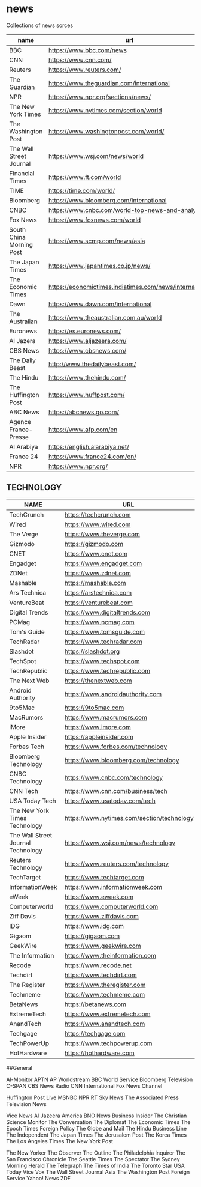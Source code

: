 # news
Collections of news sorces

 **name**                 | **url**                                                 | **country** 
--------------------------|---------------------------------------------------------|-------------
 BBC                      | https://www.bbc.com/news                                | UK          
 CNN                      | https://www.cnn.com/                                    | USA         
 Reuters                  | https://www.reuters.com/                                | UK          
 The Guardian             | https://www.theguardian.com/international               | UK          
 NPR                      | https://www.npr.org/sections/news/                      | USA         
 The New York Times       | https://www.nytimes.com/section/world                   | USA         
 The Washington Post      | https://www.washingtonpost.com/world/                   | USA         
 The Wall Street Journal  | https://www.wsj.com/news/world                          | USA         
 Financial Times          | https://www.ft.com/world                                | UK          
 TIME                     | https://time.com/world/                                 | USA         
 Bloomberg                | https://www.bloomberg.com/international                 | USA         
 CNBC                     | https://www.cnbc.com/world-top-news-and-analysis/       | USA         
 Fox News                 | https://www.foxnews.com/world                           | USA         
 South China Morning Post | https://www.scmp.com/news/asia                          | Hong Kong   
 The Japan Times          | https://www.japantimes.co.jp/news/                      | Japan       
 The Economic Times       | https://economictimes.indiatimes.com/news/international | India       
 Dawn                     | https://www.dawn.com/international                      | Pakistan    
 The Australian           | https://www.theaustralian.com.au/world                  | Australia   
 Euronews                 | https://es.euronews.com/                                | Francia     
 Al Jazera                | https://www.aljazeera.com/                              | Qatar       
 CBS News                 | https://www.cbsnews.com/                                | USA         
 The Daily Beast          | http://www.thedailybeast.com/                           | USA         
 The Hindu                | https://www.thehindu.com/                               | India       
 The Huffington Post      | https://www.huffpost.com/                               | USA         
 ABC News                 | https://abcnews.go.com/                                 | USA         
 Agence France-Presse     | https://www.afp.com/en                                  | France      
 Al Arabiya               | https://english.alarabiya.net/                          | Dubai       
 France 24                | https://www.france24.com/en/                            | France      
 NPR                      | https://www.npr.org/                                    | USA         

###

## TECHNOLOGY

 **NAME**                               | **URL**                                    | **COUNTRY** 
-----------------------------------------|----------------------------------------------|--------------
TechCrunch                           |  https://techcrunch.com                   |  USA         
Wired                                |  https://www.wired.com                      |  USA         
The Verge                            |  https://www.theverge.com                   |  USA         
Gizmodo                              |  https://gizmodo.com                        |  USA         
CNET                                 |  https://www.cnet.com                       |  USA         
Engadget                             |  https://www.engadget.com                   |  USA         
ZDNet                                |  https://www.zdnet.com                      |  USA         
Mashable                             |  https://mashable.com                       |  USA         
Ars Technica                         |  https://arstechnica.com                    |  USA         
VentureBeat                         |  https://venturebeat.com                    |  USA         
Digital Trends                      |  https://www.digitaltrends.com              |  USA         
PCMag                               |  https://www.pcmag.com                      |  USA         
Tom's Guide                         |  https://www.tomsguide.com                  |  USA         
TechRadar                           |  https://www.techradar.com                  |  USA         
Slashdot                            |  https://slashdot.org                       |  USA         
TechSpot                            |  https://www.techspot.com                   |  USA         
TechRepublic                        |  https://www.techrepublic.com               |  USA         
The Next Web                        |  https://thenextweb.com                     |  USA         
Android Authority                   |  https://www.androidauthority.com           |  USA         
9to5Mac                             |  https://9to5mac.com                        |  USA         
MacRumors                           |  https://www.macrumors.com                  |  USA         
iMore                               |  https://www.imore.com                      |  USA         
Apple Insider                       |  https://appleinsider.com                   |  USA         
Forbes Tech                         |  https://www.forbes.com/technology          |  USA         
Bloomberg Technology                |  https://www.bloomberg.com/technology       |  USA         
CNBC Technology                     |  https://www.cnbc.com/technology            |  USA         
CNN Tech                            |  https://www.cnn.com/business/tech          |  USA         
USA Today Tech                      |  https://www.usatoday.com/tech              |  USA         
The New York Times Technology       |  https://www.nytimes.com/section/technology |  USA         
The Wall Street Journal Technology  |  https://www.wsj.com/news/technology        |  USA         
Reuters Technology                  |  https://www.reuters.com/technology         |  USA         
TechTarget                          |  https://www.techtarget.com                 |  USA         
InformationWeek                     |  https://www.informationweek.com            |  USA         
eWeek                               |  https://www.eweek.com                      |  USA         
Computerworld                       |  https://www.computerworld.com              |  USA         
Ziff Davis                          |  https://www.ziffdavis.com                  |  USA         
IDG                                 |  https://www.idg.com                        |  USA         
Gigaom                              |  https://gigaom.com                         |  USA         
GeekWire                            |  https://www.geekwire.com                   |  USA         
The Information                     |  https://www.theinformation.com             |  USA         
Recode                              |  https://www.recode.net                     |  USA         
Techdirt                            |  https://www.techdirt.com                   |  USA         
The Register                        |  https://www.theregister.com                |  USA         
Techmeme                            |  https://www.techmeme.com                   |  USA         
BetaNews                            |  https://betanews.com                       |  USA         
ExtremeTech                         |  https://www.extremetech.com                |  USA         
AnandTech                           |  https://www.anandtech.com                  |  USA         
Techgage                            |  https://techgage.com                       |  USA         
TechPowerUp                         |  https://www.techpowerup.com                |  USA         
HotHardware                         |  https://hothardware.com                    |  USA         
 




##General

Al-Monitor
APTN
AP Worldstream
BBC World Service
Bloomberg Television
C-SPAN
CBS News Radio
CNN International
Fox News Channel

Huffington Post Live
MSNBC
NPR
RT
Sky News
The Associated Press Television News

Vice News
Al Jazeera America
BNO News
Business Insider
The Christian Science Monitor
The Conversation
The Diplomat
The Economic Times
The Epoch Times
Foreign Policy
The Globe and Mail
The Hindu Business Line
The Independent
The Japan Times
The Jerusalem Post
The Korea Times
The Los Angeles Times
The New York Post

The New Yorker
The Observer
The Outline
The Philadelphia Inquirer
The San Francisco Chronicle
The Seattle Times
The Spectator
The Sydney Morning Herald
The Telegraph
The Times of India
The Toronto Star
USA Today
Vice
Vox
The Wall Street Journal Asia
The Washington Post Foreign Service
Yahoo! News
ZDF
